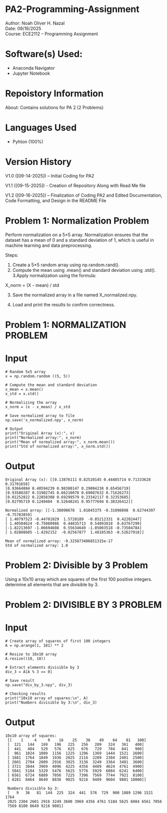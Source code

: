 # PA2-Programming-Assignment

Author: Noah Oliver H. Nazal  
Date: 09/16/2025  
Course: ECE2112 – Programming Assignment  

# Software(s) Used:
- Anaconda Navigator  
- Jupyter Notebook  

# Repoistory Information
About: Contains solutions for PA 2 (2 Problems)  

# Languages Used
- Pyhton (100%)

# Version History
V1.0 ([09-14-2025]) – Initial Coding for PA2  

V1.1 ([09-15-2025]) - Creation of Repository Along with Read Me file  

V1.2 ([09-16-2025]) – Finalization of Coding PA2 and Edited Documentation, Code Formatting, and Design in the README File  

# Problem 1: Normalization Problem
Perform normalization on a 5×5 array. Normalization ensures that the dataset has a mean of 0 and a standard deviation of 1, which is useful in machine learning and data preprocessing.

Steps:

1. Create a 5×5 random array using np.random.rand().
2. Compute the mean using .mean() and standard deviation using .std(). 3.Apply normalization using the formula:

X_norm = (X - mean) / std

3. Save the normalized array in a file named X_normalized.npy.

4. Load and print the results to confirm correctness.


# Problem 1: NORMALIZATION PROBLEM
# Input
    # Random 5x5 array
    x = np.random.random ((5, 5))

    # Compute the mean and standard deviation
    x_mean = x.mean()
    x_std = x.std()

    # Normalizing the array
    x_norm = (x - x_mean) / x_std

    # Save normalized array to file
    np.save('x_normalized.npy', x_norm)

    # Output
    print("Original Array (x):", x)
    print("Normalized array:", x_norm)
    print("Mean of normalized array:", x_norm.mean())
    print("Std of normalized array:", x_norm.std())

# Output
    Original Array (x): [[0.13876111 0.82520145 0.44485714 0.71333628 0.31701658]
    [0.93664084 0.40594239 0.98380147 0.29004238 0.65456719]
    [0.93580287 0.31902745 0.66210078 0.69087632 0.71626273]
    [0.01252822 0.22858308 0.69299579 0.23342117 0.32353685]
    [0.82795719 0.1249404  0.52648241 0.95777694 0.38326412]]
    
    Normalized array: [[-1.38090678  1.01845375 -0.31098898  0.62744397 -0.75783859]
    [ 1.40797523 -0.44701029  1.5728189  -0.85212331  0.42202447]
    [ 1.40504624 -0.75080986  0.44835713  0.54893818  0.63767299]
    [-1.82213697 -1.06694608  0.55634649 -1.05003518 -0.73504784]
    [ 1.02808605 -1.4292152  -0.02567877  1.48185363 -0.52627918]]
    
    Mean of normalized array: -9.325873406851315e-17
    Std of normalized array: 1.0

# Problem 2: Divisible by 3 Problem
Using a 10x10 array which are squares of the first 100 positive integers. determine all elements that are divisible by 3.

# Problem 2: DIVISIBLE BY 3 PROBLEM
# Input
    # Create array of squares of first 100 integers
    A = np.arange(1, 101) ** 2

    # Resize to 10x10 array
    A.resize((10, 10))

    # Extract elements divisible by 3
    div_3 = A[A % 3 == 0]

    # Save result
    np.save("div_by_3.npy", div_3)

    # Checking results
    print("10x10 array of squares:\n", A)
    print("Numbers divisible by 3:\n", div_3)

# Output
    10x10 array of squares:
     [[    1     4     9    16    25    36    49    64    81   100]
     [  121   144   169   196   225   256   289   324   361   400]
     [  441   484   529   576   625   676   729   784   841   900]
     [  961  1024  1089  1156  1225  1296  1369  1444  1521  1600]
     [ 1681  1764  1849  1936  2025  2116  2209  2304  2401  2500]
     [ 2601  2704  2809  2916  3025  3136  3249  3364  3481  3600]
     [ 3721  3844  3969  4096  4225  4356  4489  4624  4761  4900]
     [ 5041  5184  5329  5476  5625  5776  5929  6084  6241  6400]
     [ 6561  6724  6889  7056  7225  7396  7569  7744  7921  8100]
     [ 8281  8464  8649  8836  9025  9216  9409  9604  9801 10000]]

     Numbers divisible by 3:
     [   9   36   81  144  225  324  441  576  729  900 1089 1296 1521 1764
     2025 2304 2601 2916 3249 3600 3969 4356 4761 5184 5625 6084 6561 7056
     7569 8100 8649 9216 9801]
